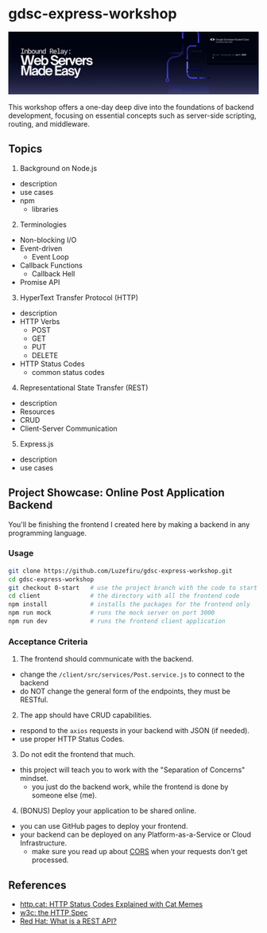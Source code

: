 # gdsc-express-workshop

![Banner](banner.png)

This workshop offers a one-day deep dive into the foundations of backend development, focusing on essential concepts such as server-side scripting, routing, and middleware.

## Topics

1. Background on Node.js

- description
- use cases
- npm
  - libraries

2. Terminologies

- Non-blocking I/O
- Event-driven
  - Event Loop
- Callback Functions
  - Callback Hell
- Promise API

3. HyperText Transfer Protocol (HTTP)

- description
- HTTP Verbs
  - POST
  - GET
  - PUT
  - DELETE
- HTTP Status Codes
  - common status codes

4. Representational State Transfer (REST)

- description
- Resources
- CRUD
- Client-Server Communication

5. Express.js

- description
- use cases

## Project Showcase: Online Post Application Backend

You'll be finishing the frontend I created here by making a backend in any programming language.

### Usage

```bash
git clone https://github.com/Luzefiru/gdsc-express-workshop.git
cd gdsc-express-workshop
git checkout 0-start   # use the project branch with the code to start with
cd client              # the directory with all the frontend code
npm install            # installs the packages for the frontend only
npm run mock           # runs the mock server on port 3000
npm run dev            # runs the frontend client application
```

### Acceptance Criteria

1. The frontend should communicate with the backend.

- change the `/client/src/services/Post.service.js` to connect to the backend
- do NOT change the general form of the endpoints, they must be RESTful.

2. The app should have CRUD capabilities.

- respond to the `axios` requests in your backend with JSON (if needed).
- use proper HTTP Status Codes.

3. Do not edit the frontend that much.

- this project will teach you to work with the "Separation of Concerns" mindset.
  - you just do the backend work, while the frontend is done by someone else (me).

4. (BONUS) Deploy your application to be shared online.

- you can use GitHub pages to deploy your frontend.
- your backend can be deployed on any Platform-as-a-Service or Cloud Infrastructure.
  - make sure you read up about [CORS](https://developer.mozilla.org/en-US/docs/Web/HTTP/CORS) when your requests don't get processed.

## References

- [http.cat: HTTP Status Codes Explained with Cat Memes](https://developer.mozilla.org/en-US/docs/Web/HTTP/CORS)
- [w3c: the HTTP Spec](https://www.w3.org/Protocols/)
- [Red Hat: What is a REST API?](https://www.redhat.com/en/topics/api/what-is-a-rest-api)

